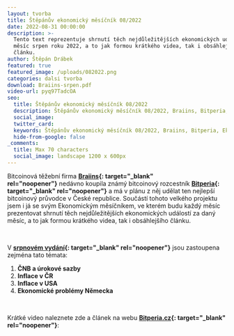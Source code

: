 ```yaml
---
layout: tvorba
title: Štěpánův ekonomický měsíčník 08/2022
date: 2022-08-31 00:00:00
description: >-
  Tento text reprezentuje shrnutí těch nejdůležitějších ekonomických událostí za
  měsíc srpen roku 2022, a to jak formou krátkého videa, tak i obsáhlejšího
  článku.
author: Štěpán Drábek
featured: true
featured_image: /uploads/082022.png
categories: dalsi tvorba
download: Braiins-srpen.pdf
video-url: pyq97TadcOA
seo:
  title: Štěpánův ekonomický měsíčník 08/2022
  description: Štěpánův ekonomický měsíčník 08/2022, Braiins, Bitperia, Ekonomie Jednoduše
  social_image:
  twitter_card:
  keywords: Štěpánův ekonomický měsíčník 08/2022, Braiins, Bitperia, Ekonomie Jednoduše
  hide-from-google: false
_comments:
  title: Max 70 characters
  social_image: landscape 1200 x 600px
---
```

Bitcoinov&aacute; těžebn&iacute; firma&nbsp;**[Braiins](https://cs.braiins.com){: target="_blank" rel="noopener"}**&nbsp;ned&aacute;vno koupila zn&aacute;m&yacute; bitcoinov&yacute; rozcestn&iacute;k&nbsp;**[Bitperia](https://www.bitperia.cz){: target="_blank" rel="noopener"}**&nbsp;a m&aacute; v pl&aacute;nu z něj udělat ten nejlepš&iacute; bitcoinov&yacute; průvodce v České republice. Souč&aacute;st&iacute; tohoto velkého projektu jsem i j&aacute; se sv&yacute;m Ekonomick&yacute;m měs&iacute;čn&iacute;kem, ve kterém budu každ&yacute; měs&iacute;c prezentovat shrnut&iacute; těch nejdůležitějš&iacute;ch ekonomick&yacute;ch ud&aacute;lost&iacute; za dan&yacute; měs&iacute;c, a to jak formou kr&aacute;tkého videa, tak i obs&aacute;hlejš&iacute;ho čl&aacute;nku.

&nbsp;

V **[srpnovém vyd&aacute;n&iacute;](https://www.bitperia.cz/clanky/stepanuv-ekonomicky-mesicnik-srpen-2022.html){: target="_blank" rel="noopener"}**&nbsp;jsou zastoupena zejména tato témata:

1. **ČNB a &uacute;rokové sazby**
2. **Inflace v ČR**
3. **Inflace v USA**
4. **Ekonomické problémy Německa**

&nbsp;

Kr&aacute;tké video naleznete zde a čl&aacute;nek na webu&nbsp;**[Bitperia.cz](https://www.bitperia.cz/clanky/stepanuv-ekonomicky-mesicnik-srpen-2022.html){: target="_blank" rel="noopener"}**\:

&nbsp;